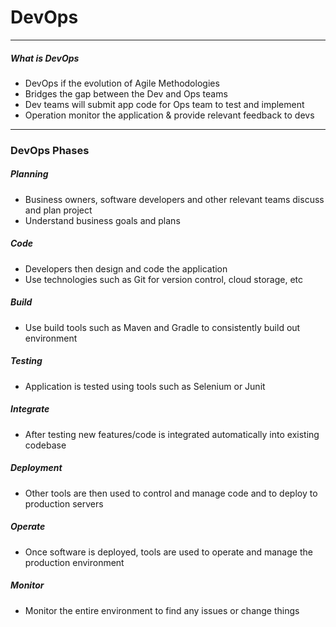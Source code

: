 # DevOps
-----
##### What is DevOps
- DevOps if the evolution of Agile Methodologies
- Bridges the gap between the Dev and Ops teams
- Dev teams will submit app code for Ops team to test and implement
- Operation monitor the application & provide relevant feedback to devs

---
### DevOps Phases

##### Planning
- Business owners, software developers and other relevant teams discuss and plan project
- Understand business goals and plans

##### Code
- Developers then design and code the application
- Use technologies such as Git for version control, cloud storage, etc

##### Build
- Use build tools such as Maven and Gradle to consistently build out environment

##### Testing
- Application is tested using tools such as Selenium or Junit

##### Integrate
- After testing new features/code is integrated automatically into existing codebase

##### Deployment
- Other tools are then used to control and manage code and to deploy to production servers

##### Operate
- Once software is deployed, tools are used to operate and manage the production environment

##### Monitor
- Monitor the entire environment to find any issues or change things